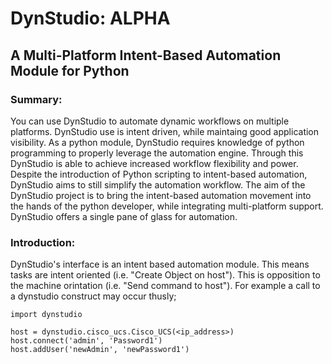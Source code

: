 # DynStudio: ALPHA
## A Multi-Platform Intent-Based Automation Module for Python

### Summary:
You can use DynStudio to automate dynamic workflows on multiple platforms. DynStudio use is intent driven, while maintaing good application visibility. As a python module, DynStudio requires knowledge of python programming to properly leverage the automation engine. Through this DynStudio is able to achieve increased workflow flexibility and power. Despite the introduction of Python scripting to intent-based automation, DynStudio aims to still simplify the automation workflow.
The aim of the DynStudio project is to bring the intent-based automation movement into the hands of the python developer, while integrating multi-platform support. DynStudio offers a single pane of glass for automation.

### Introduction:
DynStudio's interface is an intent based automation module. This means tasks are intent oriented (i.e. "Create Object on host"). This is opposition to the machine orintation (i.e. "Send command to host"). For example a call to a dynstudio construct may occur thusly;
```
import dynstudio

host = dynstudio.cisco_ucs.Cisco_UCS(<ip_address>)
host.connect('admin', 'Password1')
host.addUser('newAdmin', 'newPassword1')
```

